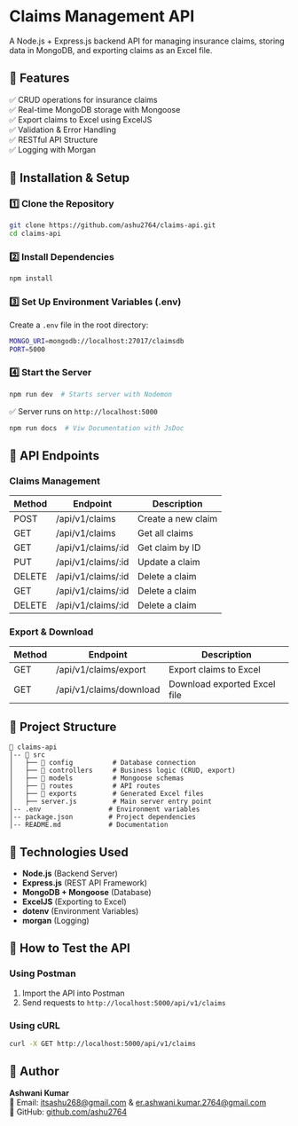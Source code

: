 # Claims Management API
A Node.js + Express.js backend API for managing insurance claims, storing data in MongoDB, and exporting claims as an Excel file.

## 📌 Features
✅ CRUD operations for insurance claims  
✅ Real-time MongoDB storage with Mongoose  
✅ Export claims to Excel using ExcelJS  
✅ Validation & Error Handling  
✅ RESTful API Structure  
✅ Logging with Morgan  

## 🚀 Installation & Setup
### 1️⃣ Clone the Repository
```sh
git clone https://github.com/ashu2764/claims-api.git
cd claims-api
```

### 2️⃣ Install Dependencies
```sh
npm install
```

### 3️⃣ Set Up Environment Variables (.env)
Create a `.env` file in the root directory:
```sh
MONGO_URI=mongodb://localhost:27017/claimsdb
PORT=5000
```

### 4️⃣ Start the Server
```sh
npm run dev  # Starts server with Nodemon
```
✅ Server runs on `http://localhost:5000`

```sh
npm run docs  # Viw Documentation with JsDoc
```

## 📌 API Endpoints
### Claims Management
| Method | Endpoint               | Description       |
|--------|------------------------|-------------------|
| POST   | /api/v1/claims         | Create a new claim |
| GET    | /api/v1/claims         | Get all claims    |
| GET    | /api/v1/claims/:id     | Get claim by ID   |
| PUT    | /api/v1/claims/:id     | Update a claim    |
| DELETE | /api/v1/claims/:id     | Delete a claim    |
| GET | /api/v1/claims/:id     | Delete a claim    |
| DELETE | /api/v1/claims/:id     | Delete a claim    |

### Export & Download
| Method | Endpoint                | Description               |
|--------|-------------------------|---------------------------|
| GET    | /api/v1/claims/export   | Export claims to Excel    |
| GET    | /api/v1/claims/download | Download exported Excel file |

## 📌 Project Structure

```
📂 claims-api
│-- 📂 src
│   ├── 📂 config          # Database connection
│   ├── 📂 controllers     # Business logic (CRUD, export)
│   ├── 📂 models          # Mongoose schemas
│   ├── 📂 routes          # API routes
│   ├── 📂 exports         # Generated Excel files
│   ├── server.js         # Main server entry point
│-- .env                 # Environment variables
│-- package.json         # Project dependencies
│-- README.md            # Documentation
```

## 📌 Technologies Used
- **Node.js** (Backend Server)  
- **Express.js** (REST API Framework)  
- **MongoDB + Mongoose** (Database)  
- **ExcelJS** (Exporting to Excel)  
- **dotenv** (Environment Variables)  
- **morgan** (Logging)  

## 📌 How to Test the API
### Using Postman
1. Import the API into Postman
2. Send requests to `http://localhost:5000/api/v1/claims`

### Using cURL
```sh
curl -X GET http://localhost:5000/api/v1/claims
```

## 📌 Author
**Ashwani Kumar**  
📧 Email: itsashu268@gmail.com & er.ashwani.kumar.2764@gmail.com  
🔗 GitHub: [github.com/ashu2764](https://github.com/ashu2764)

